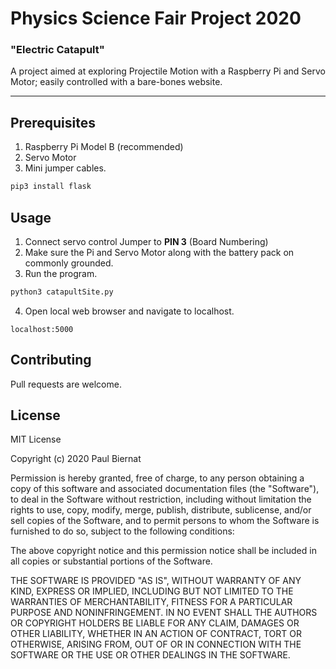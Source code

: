 # Physics Science Fair Project 2020
### "Electric Catapult"
A project aimed at exploring Projectile Motion with a Raspberry Pi and Servo Motor; easily controlled with a bare-bones website.

---

## Prerequisites
1. Raspberry Pi Model B (recommended)
2. Servo Motor
3. Mini jumper cables.

```bash 
pip3 install flask 
```
## Usage
1. Connect servo control Jumper to **PIN 3** (Board Numbering)
2. Make sure the Pi and Servo Motor along with the battery pack on commonly grounded.
3. Run the program.
```bash
python3 catapultSite.py
```

4. Open local web browser and navigate to localhost.

```
localhost:5000
```

## Contributing
Pull requests are welcome.

## License

MIT License

Copyright (c) 2020 Paul Biernat

Permission is hereby granted, free of charge, to any person obtaining a copy
of this software and associated documentation files (the "Software"), to deal
in the Software without restriction, including without limitation the rights
to use, copy, modify, merge, publish, distribute, sublicense, and/or sell
copies of the Software, and to permit persons to whom the Software is
furnished to do so, subject to the following conditions:

The above copyright notice and this permission notice shall be included in all
copies or substantial portions of the Software.

THE SOFTWARE IS PROVIDED "AS IS", WITHOUT WARRANTY OF ANY KIND, EXPRESS OR
IMPLIED, INCLUDING BUT NOT LIMITED TO THE WARRANTIES OF MERCHANTABILITY,
FITNESS FOR A PARTICULAR PURPOSE AND NONINFRINGEMENT. IN NO EVENT SHALL THE
AUTHORS OR COPYRIGHT HOLDERS BE LIABLE FOR ANY CLAIM, DAMAGES OR OTHER
LIABILITY, WHETHER IN AN ACTION OF CONTRACT, TORT OR OTHERWISE, ARISING FROM,
OUT OF OR IN CONNECTION WITH THE SOFTWARE OR THE USE OR OTHER DEALINGS IN THE
SOFTWARE.
